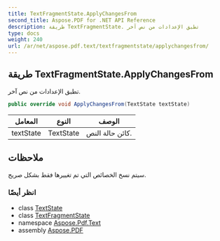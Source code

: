 ```yaml
---
title: TextFragmentState.ApplyChangesFrom
second_title: Aspose.PDF for .NET API Reference
description: طريقة TextFragmentState. تطبق الإعدادات من نص آخر
type: docs
weight: 240
url: /ar/net/aspose.pdf.text/textfragmentstate/applychangesfrom/
---
```

## طريقة TextFragmentState.ApplyChangesFrom

تطبق الإعدادات من نص آخر.

```csharp
public override void ApplyChangesFrom(TextState textState)
```

| المعامل | النوع | الوصف |
| --- | --- | --- |
| textState | TextState | كائن حالة النص. |

## ملاحظات

سيتم نسخ الخصائص التي تم تغييرها فقط بشكل صريح.

### انظر أيضًا

* class [TextState](../../textstate/)
* class [TextFragmentState](../)
* namespace [Aspose.Pdf.Text](../../../aspose.pdf.text/)
* assembly [Aspose.PDF](../../../)
